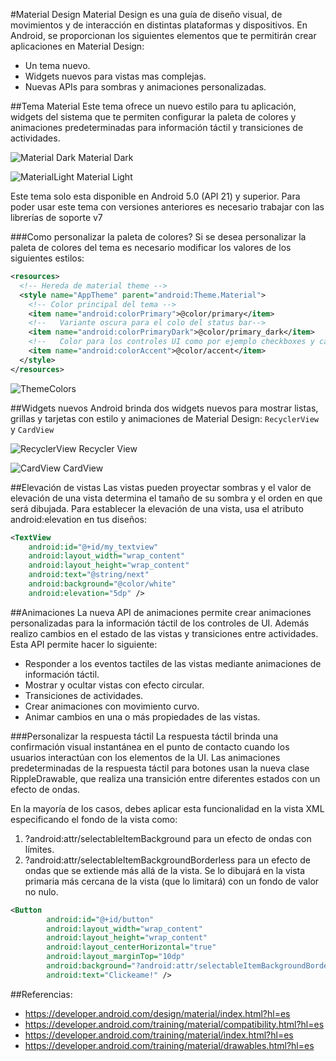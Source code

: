 #Material Design
Material Design es una guía de diseño visual, de movimientos y de interacción en distintas plataformas y dispositivos. En Android, se proporcionan los siguientes elementos que te permitirán crear aplicaciones en Material Design:

 - Un tema nuevo.
 - Widgets nuevos para vistas mas complejas.
 - Nuevas APIs para sombras y animaciones personalizadas.

##Tema Material
Este tema ofrece un nuevo estilo para tu aplicación, widgets del sistema que te permiten configurar la paleta de colores y animaciones predeterminadas para información táctil y transiciones de actividades.

![Material Dark](https://github.com/TeclaLabsPeruTraining/Android-Fundamentals-GMD/blob/Lesson7/images/MaterialDark.png)
Material Dark


![MaterialLight](https://github.com/TeclaLabsPeruTraining/Android-Fundamentals-GMD/blob/Lesson7/images/MaterialLight.png)
Material Light

Este tema solo esta disponible en Android 5.0 (API 21) y superior. Para poder usar este tema con versiones anteriores es necesario trabajar con las librerías de soporte v7

###Como personalizar la paleta de colores?
Si se desea personalizar la paleta de colores del tema es necesario modificar los valores de los siguientes estilos:

```xml
<resources>
  <!-- Hereda de material theme -->
  <style name="AppTheme" parent="android:Theme.Material">
    <!-- Color principal del tema -->
    <item name="android:colorPrimary">@color/primary</item>
    <!--   Variante oscura para el colo del status bar-->
    <item name="android:colorPrimaryDark">@color/primary_dark</item>
    <!--   Color para los controles UI como por ejemplo checkboxes y campos de texto -->
    <item name="android:colorAccent">@color/accent</item>
  </style>
</resources>
```

![ThemeColors](https://github.com/TeclaLabsPeruTraining/Android-Fundamentals-GMD/blob/Lesson7/images/ThemeColors.png)

##Widgets nuevos
Android brinda dos widgets nuevos para mostrar listas, grillas y tarjetas con estilo y animaciones de Material Design: `RecyclerView` y `CardView`

![RecyclerView](https://github.com/TeclaLabsPeruTraining/Android-Fundamentals-GMD/blob/Lesson7/images/list_mail.png)
Recycler View

![CardView](https://github.com/TeclaLabsPeruTraining/Android-Fundamentals-GMD/blob/Lesson7/images/card_travel.png)
CardView

##Elevación de vistas
Las vistas pueden proyectar sombras y el valor de elevación de una vista determina el tamaño de su sombra y el orden en que será dibujada. Para establecer la elevación de una vista, usa el atributo android:elevation en tus diseños:

```xml
<TextView
    android:id="@+id/my_textview"
    android:layout_width="wrap_content"
    android:layout_height="wrap_content"
    android:text="@string/next"
    android:background="@color/white"
    android:elevation="5dp" />
```




##Animaciones
La nueva API de animaciones permite crear animaciones personalizadas para la información táctil de los controles de UI. Además realizo cambios en el estado de las vistas y transiciones entre actividades. Esta API permite hacer lo siguiente:

 - Responder a los eventos tactiles de las vistas mediante animaciones de información táctil.
 - Mostrar y ocultar vistas con efecto circular.
 - Transiciones de actividades.
 - Crear animaciones con movimiento curvo.
 - Animar cambios en una o más propiedades de las vistas.

###Personalizar la respuesta táctil
La respuesta táctil brinda una confirmación visual instantánea en el punto de contacto cuando los usuarios interactúan con los elementos de la UI. Las animaciones predeterminadas de la respuesta táctil para botones usan la nueva clase RippleDrawable, que realiza una transición entre diferentes estados con un efecto de ondas.

En la mayoría de los casos, debes aplicar esta funcionalidad en la vista XML especificando el fondo de la vista como:

 1. ?android:attr/selectableItemBackground para un efecto de ondas con límites.
 2. ?android:attr/selectableItemBackgroundBorderless para un efecto de ondas que se extiende más allá de la vista. Se lo dibujará en la vista primaria más cercana de la vista (que lo limitará) con un fondo de valor no nulo.

```xml
<Button
        android:id="@+id/button"
        android:layout_width="wrap_content"
        android:layout_height="wrap_content"
        android:layout_centerHorizontal="true"
        android:layout_marginTop="10dp"
        android:background="?android:attr/selectableItemBackgroundBorderless"
        android:text="Clickeame!" />
```




##Referencias:

 - https://developer.android.com/design/material/index.html?hl=es
 - https://developer.android.com/training/material/compatibility.html?hl=es
 - https://developer.android.com/training/material/index.html?hl=es
 - https://developer.android.com/training/material/drawables.html?hl=es
